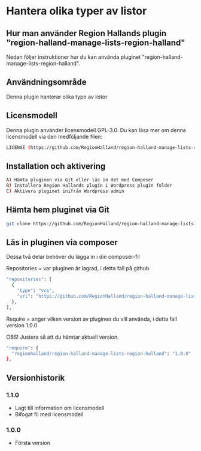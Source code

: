 # Hantera olika typer av listor

## Hur man använder Region Hallands plugin "region-halland-manage-lists-region-halland"

Nedan följer instruktioner hur du kan använda pluginet "region-halland-manage-lists-region-halland".


## Användningsområde

Denna plugin hanterar olika type av listor


## Licensmodell

Denna plugin använder licensmodell GPL-3.0. Du kan läsa mer om denna licensmodell via den medföljande filen:
```sh
LICENSE (https://github.com/RegionHalland/region-halland-manage-lists-region-halland/blob/master/LICENSE)
```


## Installation och aktivering

```sh
A) Hämta pluginen via Git eller läs in det med Composer
B) Installera Region Hallands plugin i Wordpress plugin folder
C) Aktivera pluginet inifrån Wordpress admin
```


## Hämta hem pluginet via Git

```sh
git clone https://github.com/RegionHalland/region-halland-manage-lists-region-halland.git
```


## Läs in pluginen via composer

Dessa två delar behöver du lägga in i din composer-fil

Repositories = var pluginen är lagrad, i detta fall på github

```sh
"repositories": [
  {
    "type": "vcs",
    "url": "https://github.com/RegionHalland/region-halland-manage-lists-region-halland.git"
  },
],
```
Require = anger vilken version av pluginen du vill använda, i detta fall version 1.0.0

OBS! Justera så att du hämtar aktuell version.

```sh
"require": {
  "regionhalland/region-halland-manage-lists-region-halland": "1.0.0"
},
```


## Versionhistorik

### 1.1.0
- Lagt till information om licensmodell
- Bifogat fil med licensmodell

### 1.0.0
- Första version